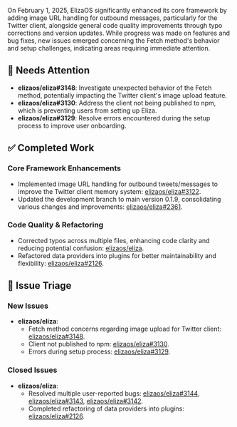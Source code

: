 On February 1, 2025, ElizaOS significantly enhanced its core framework by adding image URL handling for outbound messages, particularly for the Twitter client, alongside general code quality improvements through typo corrections and version updates. While progress was made on features and bug fixes, new issues emerged concerning the Fetch method's behavior and setup challenges, indicating areas requiring immediate attention.

## 🚨 Needs Attention
- **elizaos/eliza#3148**: Investigate unexpected behavior of the Fetch method, potentially impacting the Twitter client's image upload feature.
- **elizaos/eliza#3130**: Address the client not being published to npm, which is preventing users from setting up Eliza.
- **elizaos/eliza#3129**: Resolve errors encountered during the setup process to improve user onboarding.

## ✅ Completed Work
### Core Framework Enhancements
- Implemented image URL handling for outbound tweets/messages to improve the Twitter client memory system: [elizaos/eliza#3122](https://github.com/elizaos/eliza/pull/3122).
- Updated the development branch to main version 0.1.9, consolidating various changes and improvements: [elizaos/eliza#2361](https://github.com/elizaos/eliza/pull/2361).

### Code Quality & Refactoring
- Corrected typos across multiple files, enhancing code clarity and reducing potential confusion: [elizaos/eliza](https://github.com/elizaos/eliza).
- Refactored data providers into plugins for better maintainability and flexibility: [elizaos/eliza#2126](https://github.com/elizaos/eliza/issues/2126).

## 🐞 Issue Triage
### New Issues
- **elizaos/eliza**:
    - Fetch method concerns regarding image upload for Twitter client: [elizaos/eliza#3148](https://github.com/elizaos/eliza/issues/3148).
    - Client not published to npm: [elizaos/eliza#3130](https://github.com/elizaos/eliza/issues/3130).
    - Errors during setup process: [elizaos/eliza#3129](https://github.com/elizaos/eliza/issues/3129).

### Closed Issues
- **elizaos/eliza**:
    - Resolved multiple user-reported bugs: [elizaos/eliza#3144](https://github.com/elizaos/eliza/issues/3144), [elizaos/eliza#3143](https://github.com/elizaos/eliza/issues/3143), [elizaos/eliza#3142](https://github.com/elizaos/eliza/issues/3142).
    - Completed refactoring of data providers into plugins: [elizaos/eliza#2126](https://github.com/elizaos/eliza/issues/2126).